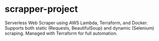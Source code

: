 # scrapper-project
Serverless Web Scraper using AWS Lambda, Terraform, and Docker. Supports both static (Requests, BeautifulSoup) and dynamic (Selenium) scraping. Managed with Terraform for full automation.
